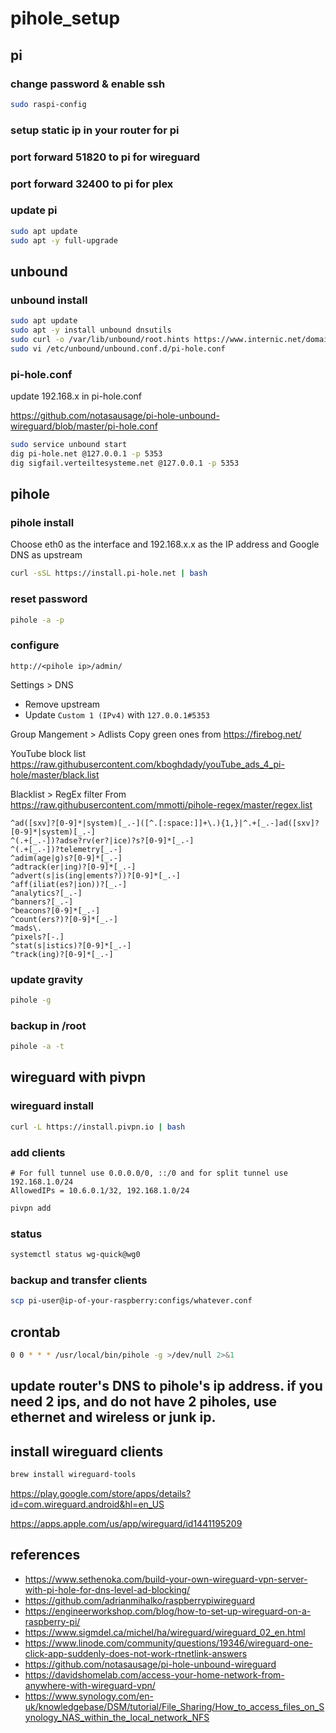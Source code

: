 # pihole_setup

## pi

### change password & enable ssh
```bash
sudo raspi-config
```

### setup static ip in your router for pi

### port forward 51820 to pi for wireguard

### port forward 32400 to pi for plex

### update pi
```bash
sudo apt update
sudo apt -y full-upgrade
```

## unbound

### unbound install
```bash
sudo apt update
sudo apt -y install unbound dnsutils
sudo curl -o /var/lib/unbound/root.hints https://www.internic.net/domain/named.root
sudo vi /etc/unbound/unbound.conf.d/pi-hole.conf
```

### pi-hole.conf

update 192.168.x in pi-hole.conf

https://github.com/notasausage/pi-hole-unbound-wireguard/blob/master/pi-hole.conf

```bash
sudo service unbound start
dig pi-hole.net @127.0.0.1 -p 5353
dig sigfail.verteiltesysteme.net @127.0.0.1 -p 5353
```

## pihole

### pihole install
Choose eth0 as the interface and 192.168.x.x as the IP address and Google DNS as upstream
```bash
curl -sSL https://install.pi-hole.net | bash
```

### reset password
```bash
pihole -a -p
```

### configure
```
http://<pihole ip>/admin/
```

Settings > DNS
* Remove upstream
* Update ```Custom 1 (IPv4)``` with ```127.0.0.1#5353```

Group Mangement > Adlists
Copy green ones from https://firebog.net/

YouTube block list
https://raw.githubusercontent.com/kboghdady/youTube_ads_4_pi-hole/master/black.list

Blacklist > RegEx filter
From https://raw.githubusercontent.com/mmotti/pihole-regex/master/regex.list
```
^ad([sxv]?[0-9]*|system)[_.-]([^.[:space:]]+\.){1,}|^.+[_.-]ad([sxv]?[0-9]*|system)[_.-]
^(.+[_.-])?adse?rv(er?|ice)?s?[0-9]*[_.-]
^(.+[_.-])?telemetry[_.-]
^adim(age|g)s?[0-9]*[_.-]
^adtrack(er|ing)?[0-9]*[_.-]
^advert(s|is(ing|ements?))?[0-9]*[_.-]
^aff(iliat(es?|ion))?[_.-]
^analytics?[_.-]
^banners?[_.-]
^beacons?[0-9]*[_.-]
^count(ers?)?[0-9]*[_.-]
^mads\.
^pixels?[-.]
^stat(s|istics)?[0-9]*[_.-]
^track(ing)?[0-9]*[_.-]
```

### update gravity
```bash
pihole -g
```

### backup in /root
```bash
pihole -a -t
```

## wireguard with pivpn

### wireguard install
```bash
curl -L https://install.pivpn.io | bash
```

### add clients
```
# For full tunnel use 0.0.0.0/0, ::/0 and for split tunnel use 192.168.1.0/24
AllowedIPs = 10.6.0.1/32, 192.168.1.0/24
```
```bash
pivpn add
```

### status
```bash
systemctl status wg-quick@wg0
```

### backup and transfer clients
```bash
scp pi-user@ip-of-your-raspberry:configs/whatever.conf
```

## crontab
```bash
0 0 * * * /usr/local/bin/pihole -g >/dev/null 2>&1
```

## update router's DNS to pihole's ip address. if you need 2 ips, and do not have 2 piholes, use ethernet and wireless or junk ip.

## install wireguard clients
```bash
brew install wireguard-tools
```

https://play.google.com/store/apps/details?id=com.wireguard.android&hl=en_US

https://apps.apple.com/us/app/wireguard/id1441195209

## references
* https://www.sethenoka.com/build-your-own-wireguard-vpn-server-with-pi-hole-for-dns-level-ad-blocking/
* https://github.com/adrianmihalko/raspberrypiwireguard
* https://engineerworkshop.com/blog/how-to-set-up-wireguard-on-a-raspberry-pi/
* https://www.sigmdel.ca/michel/ha/wireguard/wireguard_02_en.html
* https://www.linode.com/community/questions/19346/wireguard-one-click-app-suddenly-does-not-work-rtnetlink-answers
* https://github.com/notasausage/pi-hole-unbound-wireguard
* https://davidshomelab.com/access-your-home-network-from-anywhere-with-wireguard-vpn/
* https://www.synology.com/en-uk/knowledgebase/DSM/tutorial/File_Sharing/How_to_access_files_on_Synology_NAS_within_the_local_network_NFS
